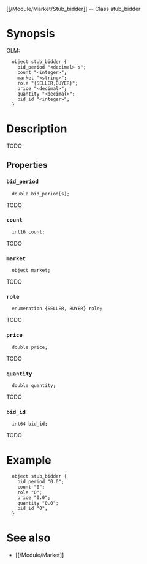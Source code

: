 [[/Module/Market/Stub_bidder]] -- Class stub_bidder

# Synopsis

GLM:

~~~
  object stub_bidder {
    bid_period "<decimal> s";
    count "<integer>";
    market "<string>";
    role "{SELLER,BUYER}";
    price "<decimal>";
    quantity "<decimal>";
    bid_id "<integer>";
  }
~~~

# Description

TODO

## Properties

### `bid_period`

~~~
  double bid_period[s];
~~~

TODO

### `count`

~~~
  int16 count;
~~~

TODO

### `market`

~~~
  object market;
~~~

TODO

### `role`

~~~
  enumeration {SELLER, BUYER} role;
~~~

TODO

### `price`

~~~
  double price;
~~~

TODO

### `quantity`

~~~
  double quantity;
~~~

TODO

### `bid_id`

~~~
  int64 bid_id;
~~~

TODO

# Example

~~~
  object stub_bidder {
    bid_period "0.0";
    count "0";
    role "0";
    price "0.0";
    quantity "0.0";
    bid_id "0";
  }
~~~

# See also

* [[/Module/Market]]

